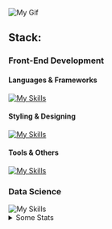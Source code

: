 
![My Gif](https://media1.giphy.com/media/v1.Y2lkPTc5MGI3NjExNjFtNzJjYWhvMzczNnJrb2czbmxjd2w0bGF6a3A1NjVzdTI2cWR2cyZlcD12MV9pbnRlcm5hbF9naWZfYnlfaWQmY3Q9Zw/xTiIzJSKB4l7xTouE8/giphy.webp)

## Stack:
### Front-End Development
#### Languages & Frameworks
<p align="left">
  <a href="https://skillicons.dev">
    <img src="https://skillicons.dev/icons?i=ts,react,nextjs" alt="My Skills" />
  </a>
</p>

#### Styling & Designing
<p align="left">
  <a href="https://skillicons.dev">
    <img src="https://skillicons.dev/icons?i=css,sass,tailwind,materialui,figma,ps" alt="My Skills" />
  </a>
</p>

#### Tools & Others
<p align="left">
  <a href="https://skillicons.dev">
    <img src="https://skillicons.dev/icons?i=git,nodejs,sentry,postman,vercel,firebase" alt="My Skills" />
  </a>
</p>

### Data Science
 <img src="https://skillicons.dev/icons?i=mysql,r,py" alt="My Skills" />

<details>
<summary>Some Stats</summary>
  <img  height="150px" src="https://github-readme-stats.vercel.app/api/top-langs?username=vermenea&show_icons=true&locale=en&layout=compact&theme=transparent" alt="vermenea" /> 
</details>


